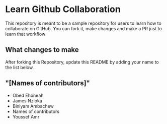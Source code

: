 
# Learn Github Collaboration
This repository is meant to be a sample repository for users to learn how to collaborate on GitHub. You can fork it, make changes and make a PR just to learn that workflow

## What changes to make
After forking this Repository, update this README by adding your name to the list below.

## "[Names of contributors]"
- Obed Ehoneah
- James Nzioka
- Biniyam Ambachew
- Names of contributors
- Youssef Amr

